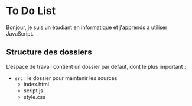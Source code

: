 # To Do List

Bonjour, je suis un étudiant en informatique et j'apprends à utiliser JavaScript.

## Structure des dossiers

L'espace de travail contient un dossier par défaut, dont le plus important :

- `src` : le dossier pour maintenir les sources
	- index.html
	- script.js
	- style.css


